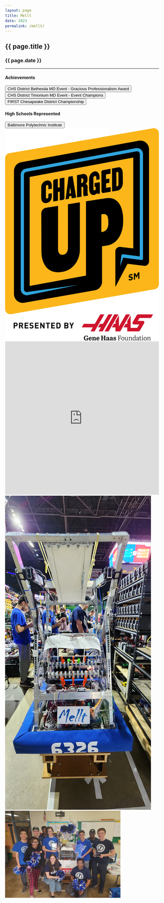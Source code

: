 ```yaml
---
layout: page
title: Mellt
date: 2023
permalink: /mellt/
---
```


<div class="container" markdown="1">
<section class="card bg-light page-card p-4" markdown="1">

<h1 class="mx-auto pb-2">{{ page.title }}</h1>
<h3 class="mx-auto">{{ page.date }}</h3>
<hr>

<h4 class="p-0">Achievements</h4>

<button type="button" class="page-button m-1 btn btn-primary">CHS District Bethesda MD Event - Gracious Professionalism Award</button>
<button type="button" class="page-button m-1 btn btn-primary">CHS District Timonium MD Event - Event Champions</button>
<button type="button" class="page-button m-1 btn btn-primary">FIRST Chesapeake District Championship </button>

<h4 class="mt-2 p-0">High Schools Represented</h4>
<button type="button" class="page-outline-button m-1 btn btn-outline-primary">Baltimore Polytechnic Institute</button>


<div class="p-0">
<img src="/assets/img/robots/mellt-1.jpg" class="d-flex img-fluid mx-auto mt-2 rounded"/>
<br>
<iframe width="100%" height="500px" src="https://www.youtube.com/embed/Kuvy8bd1FHQ" title="YouTube video player" frameborder="0" allow="accelerometer; autoplay; clipboard-write; encrypted-media; gyroscope; picture-in-picture" allowfullscreen></iframe>
<img src="/assets/img/robots/mellt-3.jpg" class="d-flex img-fluid mx-auto mt-2 rounded" />
<img src="/assets/img/robots/mellt-2.jpg" class="d-flex img-fluid mx-auto mt-2 rounded" height="auto" width="75%"/>

</div>

</section>
</div>
